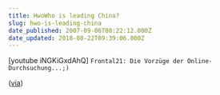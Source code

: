 ```yaml
---
title: HwoWho is leading China?
slug: hwo-is-leading-china
date_published: 2007-09-06T08:22:12.000Z
date_updated: 2018-08-22T09:39:06.000Z
---
```


[youtube iNGKiGxdAhQ]
`Frontal21: Die Vorzüge der Online-Durchsuchung...;)`

([via](http://www.youtube.com/watch?v=iNGKiGxdAhQ))
